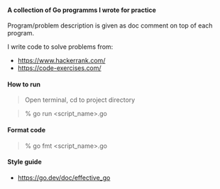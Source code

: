 #### A collection of Go programms I wrote for practice

Program/problem description is given as doc comment on top of each program.

I write code to solve problems from:

- https://www.hackerrank.com/
- https://code-exercises.com/

#### How to run

> Open terminal, cd to project directory

> % go run <script_name>.go

#### Format code

> % go fmt <script_name>.go

#### Style guide

- https://go.dev/doc/effective_go
